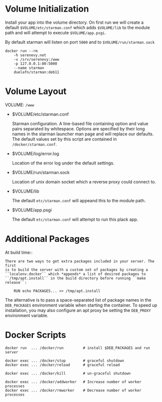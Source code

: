 
Volume Initialization
=====================

Install your app into the volume directory. On first run we will create a
default `$VOLUME/etc/starman.conf` which adds `$VOLUME/lib` to the module
path and will attempt to execute `$VOLUME/app.psgi`.

By default starman will listen on port `5000` and to
`$VOLUME/run/starman.sock`

    docker run --rm
        -h serenevy.net
        -v /srv/serenevy:/www
        -p 127.0.0.1:80:5000
        --name starman
        duelafn/starman:deb11


Volume Layout
=============

VOLUME: `/www`


* $VOLUME/etc/starman.conf

    Starman configuration. A line-based file containing option and value
    pairs separated by whitespace. Options are specified by their long
    names in the starman launcher man page and will replace our defaults.
    The default values set by this script are contained in `/docker/starman.conf`.

* $VOLUME/log/error.log

    Location of the error log under the default settings.

* $VOLUME/run/starman.sock

    Location of unix domain socket which a reverse proxy could connect to.

* $VOLUME/lib

    The default `etc/starman.conf` will appeand this to the module path.

* $VOLUME/app.psgi

    The default `etc/starman.conf` will attempt to run this plack app.


Additional Packages
===================

At build time::

    There are two ways to get extra packages included in your server. The first
    is to build the server with a custom set of packages by creating a
    ``localenv.docker`` which *appends* a list of desired packages to
    ``/tmp/apt.install`` in the build directory before running ``make release``:

        RUN echo PACKAGES... >> /tmp/apt.install

The alternative is to pass a space-separated list of package names in the
``DEB_PACKAGES`` environment variable when starting the container. To speed
up installation, you may also configure an apt proxy be setting the
``DEB_PROXY`` environment variable.


Docker Scripts
==============

    docker run  ... /docker/run         # install $DEB_PACKAGES and run server

    docker exec ... /docker/stop        # graceful shutdown
    docker exec ... /docker/reload      # graceful reload

    docker exec ... /docker/kill        # un-graceful shutdown

    docker exec ... /docker/addworker   # Increase number of worker processes
    docker exec ... /docker/rmworker    # Decrease number of worker processes
